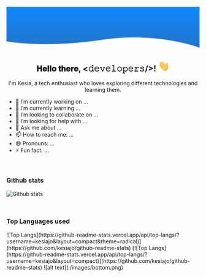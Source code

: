 ![alt text](./images/top.png)


<div align="center">
<h2 align="center"> 𝐇𝐞𝐥𝐥𝐨 𝐭𝐡𝐞𝐫𝐞, <𝚍𝚎𝚟𝚎𝚕𝚘𝚙𝚎𝚛𝚜/>! <img src="./images/Hi.gif" width="30px"></h2>
</div>
<p align="center"> I'm Kesia, a tech enthusiast who loves exploring different technologies and learning them. </p>

- 🔭 I’m currently working on ...
- 🌱 I’m currently learning ...
- 👯 I’m looking to collaborate on ...
- 🤔 I’m looking for help with ...
- 💬 Ask me about ...
- 📫 How to reach me: ...
- 😄 Pronouns: ...
- ⚡ Fun fact: ...



<br>
<h3> Github stats </h3>

![Github stats](https://github-readme-stats.vercel.app/api?username=kesiajo&theme=jolly&show_icons=true&count_private=true)

<br>

<h3> Top Languages used </h3>
![Top Langs](https://github-readme-stats.vercel.app/api/top-langs/?username=kesiajo&layout=compact&theme=radical)] (https://github.com/kesiajo/github-readme-stats)
[![Top Langs](https://github-readme-stats.vercel.app/api/top-langs/?username=kesiajo&layout=compact)](https://github.com/kesiajo/github-readme-stats)
![alt text](./images/bottom.png)
